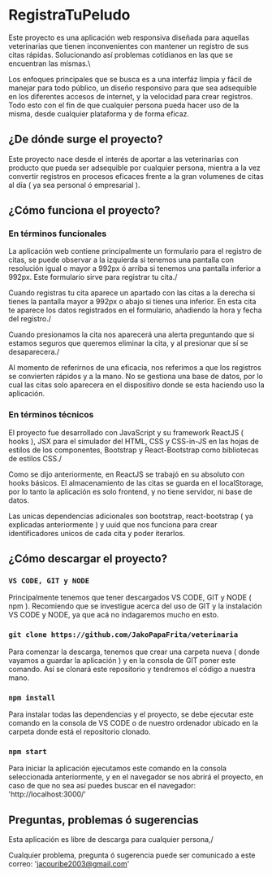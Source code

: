 # RegistraTuPeludo

Este proyecto es una aplicación web responsiva diseñada para aquellas veterinarias que tienen inconvenientes con mantener un registro de sus citas rápidas. Solucionando así problemas cotidianos en las que se encuentran las mismas.\

Los enfoques principales que se busca es a una interfáz limpia y fácil de manejar para todo público, un diseño responsivo para que sea adsequible en los diferentes accesos de internet, y la velocidad para crear registros. Todo esto con el fin de que cualquier persona pueda hacer uso de la misma, desde cualquier plataforma y de forma eficaz.

## ¿De dónde surge el proyecto?

Este proyecto nace desde el interés de aportar a las veterinarias con producto que pueda ser adsequible por cualquier persona, mientra a la vez convertir registros en procesos eficaces frente a la gran volumenes de citas al día ( ya sea personal ó empresarial ).

## ¿Cómo funciona el proyecto?

### En términos funcionales

La aplicación web contiene principalmente un formulario para el registro de citas, se puede observar a la izquierda si tenemos una pantalla con resolución igual o mayor a 992px ó arriba si tenemos una pantalla inferior a 992px. Este formulario sirve para registrar tu cita./

Cuando registras tu cita aparece un apartado con las citas a la derecha si tienes la pantalla mayor a 992px o abajo si tienes una inferior. En esta cita te aparece los datos registrados en el formulario, añadiendo la hora y fecha del registro./

Cuando presionamos la cita nos aparecerá una alerta preguntando que si estamos seguros que queremos eliminar la cita, y al presionar que sí se desaparecera./

Al momento de referirnos de una eficacia, nos referimos a que los registros se convierten rápidos y a la mano. No se gestiona una base de datos, por lo cual las citas solo aparecera en el dispositivo donde se esta haciendo uso la aplicación.

### En términos técnicos

El proyecto fue desarrollado con JavaScript y su framework ReactJS ( hooks ), JSX para el simulador del HTML, CSS y CSS-in-JS en las hojas de estilos de los componentes, Bootstrap y React-Bootstrap como bibliotecas de estilos CSS./

Como se dijo anteriormente, en ReactJS se trabajó en su absoluto con hooks básicos. El almacenamiento de las citas se guarda en el localStorage, por lo tanto la aplicación es solo frontend, y no tiene servidor, ni base de datos.

Las unicas dependencias adicionales son bootstrap, react-bootstrap ( ya explicadas anteriormente ) y uuid que nos funciona para crear identificadores unicos de cada cita y poder iterarlos.

## ¿Cómo descargar el proyecto?

### `VS CODE, GIT y NODE`

Principalmente tenemos que tener descargados VS CODE, GIT y NODE ( npm ).
Recomiendo que se investigue acerca del uso de GIT y la instalación VS CODE y NODE, ya que acá no indagaremos mucho en esto.

### `git clone https://github.com/JakoPapaFrita/veterinaria`

Para comenzar la descarga, tenemos que crear una carpeta nueva ( donde vayamos a guardar la aplicación ) y en la consola de GIT poner este comando. Así se clonará este repositorio y tendremos el código a nuestra mano.

### `npm install`

Para instalar todas las dependencias y el proyecto, se debe ejecutar este comando en la consola de VS CODE o de nuestro ordenador ubicado en la carpeta donde está el repositorio clonado.

### `npm start`

Para iniciar la aplicación ejecutamos este comando en la consola seleccionada anteriormente, y en el navegador se nos abrirá el proyecto, en caso de que no sea así puedes buscar en el navegador: 'http://localhost:3000/'

## Preguntas, problemas ó sugerencias

Esta aplicación es libre de descarga para cualquier persona,/

Cualquier problema, pregunta ó sugerencia puede ser comunicado a este correo: 'jacouribe2003@gmail.com'



